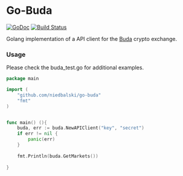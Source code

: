 # Go-Buda

[![GoDoc](https://godoc.org/github.com/golang/gddo?status.svg)](http://godoc.org/github.com/niedbalski/go-buda)
[![Build Status](https://travis-ci.org/niedbalski/go-buda.svg?branch=master)](https://travis-ci.org/niedbalski/go-buda)

Golang implementation of a API client for the [Buda](https://api.buda.com) crypto exchange.

### Usage

Please check the buda_test.go for additional examples.

```go
package main

import (
	"github.com/niedbalski/go-buda"
	"fmt"
)


func main() (){
	buda, err := buda.NewAPIClient("key", "secret")
	if err != nil {
		panic(err)
	}
	
	fmt.Println(buda.GetMarkets())
	
}

```

